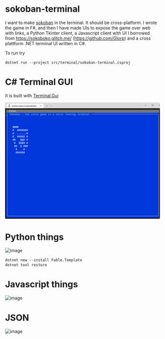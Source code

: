 # sokoban-terminal
I want to make [sokoban](https://en.wikipedia.org/wiki/Sokoban) in the terminal.
It should be cross-platform. I wrote the game in F#, and then I have made UIs to expose the game over web with links, a Python Tkinter client, a Javascript client with UI I borrowed from https://sokoboko.glitch.me/ (https://github.com/Glorp) and a cross plattform .NET terminal UI written in C#.


To run try
```
dotnet run --project src/terminal/sokoban-terminal.csproj
```

# C# Terminal GUI

It is built with [Terminal.Gui](https://gui-cs.github.io/Terminal.Gui/index.html)

![Screenshot](screenshot.PNG)


# Python things


<img width="376" alt="image" src="https://user-images.githubusercontent.com/88324093/193473608-f2935b1e-65f3-48c5-940d-cf13bfd3ea3e.png">


```
dotnet new --install Fable.Template
dotnet tool restore

```

# Javascript things

<img width="435" alt="image" src="https://user-images.githubusercontent.com/88324093/193473673-19ec4e52-f617-44b8-8050-3a6ef98da33a.png">

# JSON 

![image](https://user-images.githubusercontent.com/88324093/193473744-57b685b0-1c41-4480-9c4e-44dbdaa3f829.png)

